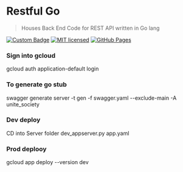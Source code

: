 # Restful Go
> Houses Back End Code for REST API written in Go lang

[![Custom Badge](https://img.shields.io/badge/Author-Abhijit%20Kar-brightgreen.svg?style=flat)](http://www.abhijit-kar.com/)
[![MIT licensed](https://img.shields.io/badge/Licence-MIT-blue.svg?style=flat)](https://opensource.org/licenses/mit-license.php)
[![GitHub Pages](https://img.shields.io/badge/Server-GitHub%20Pages-brightgreen.svg?style=flat)](http://www.abhijit-kar.com/swagger-editor/)

### Sign into gcloud
gcloud auth application-default login

### To generate go stub
swagger generate server -t gen -f swagger.yaml --exclude-main -A unite_society

### Dev deploy
CD into Server folder
dev_appserver.py app.yaml

### Prod deplooy
gcloud app deploy --version dev
